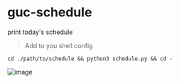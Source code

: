 # guc-schedule
print today's schedule 

> Add to you shell config 
```
cd ./path/to/schedule && python3 schedule.py && cd -

```
![image](https://user-images.githubusercontent.com/35760882/156847756-6c4d126a-a049-4ba8-9910-9d2bb9e54d20.png)
